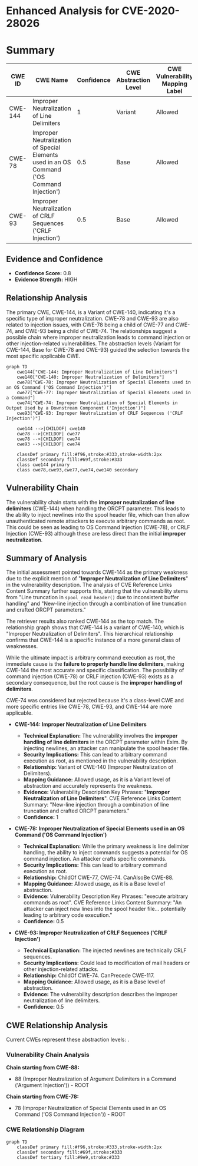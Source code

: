 # Enhanced Analysis for CVE-2020-28026

# Summary
| CWE ID | CWE Name | Confidence | CWE Abstraction Level | CWE Vulnerability Mapping Label | CWE-Vulnerability Mapping Notes |
|---|---|---|---|---|---|
| CWE-144 | Improper Neutralization of Line Delimiters | 1 | Variant | Allowed | Primary CWE |
| CWE-78 | Improper Neutralization of Special Elements used in an OS Command ('OS Command Injection') | 0.5 | Base | Allowed | Secondary Candidate |
| CWE-93 | Improper Neutralization of CRLF Sequences ('CRLF Injection') | 0.5 | Base | Allowed | Secondary Candidate |

## Evidence and Confidence

*   **Confidence Score:** 0.8
*   **Evidence Strength:** HIGH

## Relationship Analysis
The primary CWE, CWE-144, is a Variant of CWE-140, indicating it's a specific type of improper neutralization. CWE-78 and CWE-93 are also related to injection issues, with CWE-78 being a child of CWE-77 and CWE-74, and CWE-93 being a child of CWE-74. The relationships suggest a possible chain where improper neutralization leads to command injection or other injection-related vulnerabilities. The abstraction levels (Variant for CWE-144, Base for CWE-78 and CWE-93) guided the selection towards the most specific applicable CWE.

```mermaid
graph TD
    cwe144["CWE-144: Improper Neutralization of Line Delimiters"]
    cwe140["CWE-140: Improper Neutralization of Delimiters"]
    cwe78["CWE-78: Improper Neutralization of Special Elements used in an OS Command ('OS Command Injection')"]
    cwe77["CWE-77: Improper Neutralization of Special Elements used in a Command"]
    cwe74["CWE-74: Improper Neutralization of Special Elements in Output Used by a Downstream Component ('Injection')"]
    cwe93["CWE-93: Improper Neutralization of CRLF Sequences ('CRLF Injection')"]

    cwe144 -->|CHILDOF| cwe140
    cwe78 -->|CHILDOF| cwe77
    cwe78 -->|CHILDOF| cwe74
    cwe93 -->|CHILDOF| cwe74

    classDef primary fill:#f96,stroke:#333,stroke-width:2px
    classDef secondary fill:#69f,stroke:#333
    class cwe144 primary
    class cwe78,cwe93,cwe77,cwe74,cwe140 secondary
```

## Vulnerability Chain
The vulnerability chain starts with the **improper neutralization of line delimiters** (CWE-144) when handling the ORCPT parameter. This leads to the ability to inject newlines into the spool header file, which can then allow unauthenticated remote attackers to execute arbitrary commands as root. This could be seen as leading to OS Command Injection (CWE-78), or CRLF Injection (CWE-93) although these are less direct than the initial **improper neutralization**.

## Summary of Analysis
The initial assessment pointed towards CWE-144 as the primary weakness due to the explicit mention of "**Improper Neutralization of Line Delimiters**" in the vulnerability description. The analysis of CVE Reference Links Content Summary further supports this, stating that the vulnerability stems from "Line truncation in `spool_read_header()` due to inconsistent buffer handling" and "New-line injection through a combination of line truncation and crafted ORCPT parameters."

The retriever results also ranked CWE-144 as the top match. The relationship graph shows that CWE-144 is a variant of CWE-140, which is "Improper Neutralization of Delimiters". This hierarchical relationship confirms that CWE-144 is a specific instance of a more general class of weaknesses.

While the ultimate impact is arbitrary command execution as root, the immediate cause is the **failure to properly handle line delimiters**, making CWE-144 the most accurate and specific classification. The possibility of command injection (CWE-78) or CRLF injection (CWE-93) exists as a secondary consequence, but the root cause is the **improper handling of delimiters**.

CWE-74 was considered but rejected because it's a class-level CWE and more specific entries like CWE-78, CWE-93, and CWE-144 are more applicable.

*   **CWE-144: Improper Neutralization of Line Delimiters**
    *   **Technical Explanation:** The vulnerability involves the **improper handling of line delimiters** in the ORCPT parameter within Exim. By injecting newlines, an attacker can manipulate the spool header file.
    *   **Security Implications:** This can lead to arbitrary command execution as root, as mentioned in the vulnerability description.
    *   **Relationship:** Variant of CWE-140 (Improper Neutralization of Delimiters).
    *   **Mapping Guidance:** Allowed usage, as it is a Variant level of abstraction and accurately represents the weakness.
    *   **Evidence:** Vulnerability Description Key Phrases: "**Improper Neutralization of Line Delimiters**". CVE Reference Links Content Summary: "New-line injection through a combination of line truncation and crafted ORCPT parameters."
    *   **Confidence:** 1

*   **CWE-78: Improper Neutralization of Special Elements used in an OS Command ('OS Command Injection')**
    *   **Technical Explanation:** While the primary weakness is line delimiter handling, the ability to inject commands suggests a potential for OS command injection. An attacker crafts specific commands.
    *   **Security Implications:** This can lead to arbitrary command execution as root.
    *   **Relationship:** ChildOf CWE-77, CWE-74. CanAlsoBe CWE-88.
    *   **Mapping Guidance:** Allowed usage, as it is a Base level of abstraction.
    *   **Evidence:** Vulnerability Description Key Phrases: "execute arbitrary commands as root". CVE Reference Links Content Summary: "An attacker can inject new lines into the spool header file... potentially leading to arbitrary code execution."
    *   **Confidence:** 0.5

*   **CWE-93: Improper Neutralization of CRLF Sequences ('CRLF Injection')**
    *   **Technical Explanation:** The injected newlines are technically CRLF sequences.
    *   **Security Implications:** Could lead to modification of mail headers or other injection-related attacks.
    *   **Relationship:** ChildOf CWE-74. CanPrecede CWE-117.
    *   **Mapping Guidance:** Allowed usage, as it is a Base level of abstraction.
    *   **Evidence:** The vulnerability description describes the improper neutralization of line delimiters.
    *   **Confidence:** 0.5


## CWE Relationship Analysis

Current CWEs represent these abstraction levels: .


### Vulnerability Chain Analysis

**Chain starting from CWE-88:**
- 88 (Improper Neutralization of Argument Delimiters in a Command ('Argument Injection')) - ROOT


**Chain starting from CWE-78:**
- 78 (Improper Neutralization of Special Elements used in an OS Command ('OS Command Injection')) - ROOT



### CWE Relationship Diagram

```mermaid
graph TD
    classDef primary fill:#f96,stroke:#333,stroke-width:2px
    classDef secondary fill:#69f,stroke:#333
    classDef tertiary fill:#9e9,stroke:#333
```